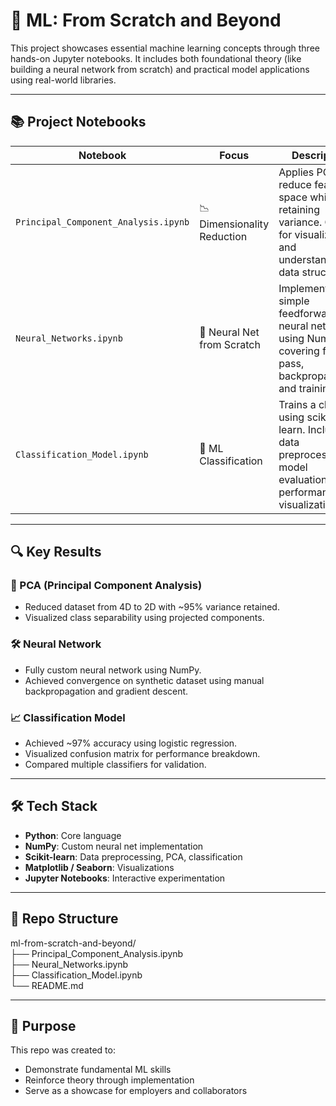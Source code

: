 # 🧠 ML: From Scratch and Beyond

This project showcases essential machine learning concepts through three hands-on Jupyter notebooks. It includes both foundational theory (like building a neural network from scratch) and practical model applications using real-world libraries.

---

## 📚 Project Notebooks

| Notebook | Focus | Description |
|----------|-------|-------------|
| `Principal_Component_Analysis.ipynb` | 📉 Dimensionality Reduction | Applies PCA to reduce feature space while retaining variance. Great for visualization and understanding data structure. |
| `Neural_Networks.ipynb` | 🤖 Neural Net from Scratch | Implements a simple feedforward neural network using NumPy, covering forward pass, backpropagation, and training loop. |
| `Classification_Model.ipynb` | 🧪 ML Classification | Trains a classifier using scikit-learn. Includes data preprocessing, model evaluation, and performance visualization. |

---

## 🔍 Key Results

### 🎯 PCA (Principal Component Analysis)
- Reduced dataset from 4D to 2D with ~95% variance retained.
- Visualized class separability using projected components.

### 🛠 Neural Network
- Fully custom neural network using NumPy.
- Achieved convergence on synthetic dataset using manual backpropagation and gradient descent.

### 📈 Classification Model
- Achieved ~97% accuracy using logistic regression.
- Visualized confusion matrix for performance breakdown.
- Compared multiple classifiers for validation.

---

## 🛠 Tech Stack

- **Python**: Core language
- **NumPy**: Custom neural net implementation
- **Scikit-learn**: Data preprocessing, PCA, classification
- **Matplotlib / Seaborn**: Visualizations
- **Jupyter Notebooks**: Interactive experimentation

---

## 📁 Repo Structure

ml-from-scratch-and-beyond/  
├── Principal_Component_Analysis.ipynb  
├── Neural_Networks.ipynb  
├── Classification_Model.ipynb  
└── README.md

---

## 🚀 Purpose

This repo was created to:
- Demonstrate fundamental ML skills
- Reinforce theory through implementation
- Serve as a showcase for employers and collaborators

